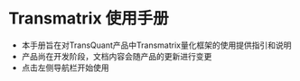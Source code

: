 # Transmatrix 使用手册

- 本手册旨在对TransQuant产品中Transmatrix量化框架的使用提供指引和说明
- 产品尚在开发阶段，文档内容会随产品的更新进行变更
- 点击左侧导航栏开始使用